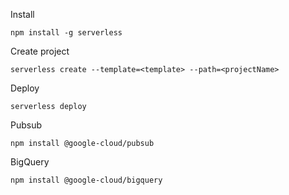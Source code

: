 Install
```
npm install -g serverless
```

Create project
```
serverless create --template=<template> --path=<projectName>
```

Deploy
```
serverless deploy
```

Pubsub
```
npm install @google-cloud/pubsub
```

BigQuery
```
npm install @google-cloud/bigquery
```
